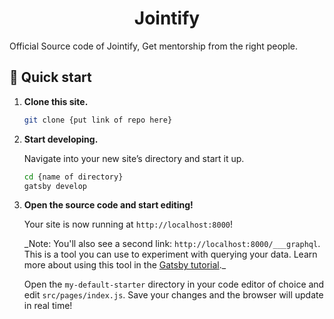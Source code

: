 <h1 align="center">
  Jointify
</h1>

Official Source code of Jointify, Get mentorship from the right people.

## 🚀 Quick start

1.  **Clone this site.**

    ```sh
    git clone {put link of repo here}
    ```

1.  **Start developing.**

    Navigate into your new site’s directory and start it up.

    ```sh
    cd {name of directory}
    gatsby develop
    ```

1.  **Open the source code and start editing!**

    Your site is now running at `http://localhost:8000`!

    \_Note: You'll also see a second link: `http://localhost:8000/___graphql`. This is a tool you can use to experiment with querying your data. Learn more about using this tool in the [Gatsby tutorial](https://www.gatsbyjs.org/tutorial/part-five/#introducing-graphiql).\_

    Open the `my-default-starter` directory in your code editor of choice and edit `src/pages/index.js`. Save your changes and the browser will update in real time!
